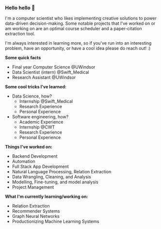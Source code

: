 ### Hello hello 👋

I'm a computer scientist who likes implementing creative solutions to power data-driven decision-making.
Some notable projects that I've worked on or am working on are an optimal course scheduler and a paper-citation extraction tool.  
  
I'm always interested in learning more, so if you've run into an interesting problem, have an opportunity, or have a cool idea please do reach out! :)

**Some quick facts**
- Final year Computer Science @UWindsor
- Data Scientist (intern) @Swift_Medical
- Research Assistant @UWindsor

**Some cool tricks I've learned:**
- Data Science, how?  
  - Internship @Swift_Medical
  - Research Experience
  - Personal Experience
- Software engineering, how?  
  - Academic Experience
  - Internship @CWT
  - Research Experience
  - Personal Experience
 
**Things I've worked on:**
- Backend Development
- Automation
- Full Stack App Development
- Natural Language Processing, Relation Extraction
- Data Wrangling, Cleaning, and Analysis
- Modelling, Fine-tuning, and model analysis
- Project Management

**What I'm currently learning/working on:**
- Relation Extraction
- Recommender Systems
- Graph Neural Networks
- Productionizing Machine Learning Systems

<!--
**Sharjeeliv/Sharjeeliv** is a ✨ _special_ ✨ repository because its `README.md` (this file) appears on your GitHub profile.

Here are some ideas to get you started:

- 🔭 I’m currently working on ...
- 🌱 I’m currently learning ...
- 👯 I’m looking to collaborate on ...
- 🤔 I’m looking for help with ...
- 💬 Ask me about ...
- 📫 How to reach me: ...
- 😄 Pronouns: ...
- ⚡ Fun fact: ...
-->
